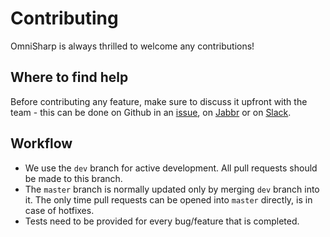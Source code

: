 # Contributing

OmniSharp is always thrilled to welcome any contributions!

## Where to find help

Before contributing any feature, make sure to discuss it upfront with the team - this can be done on Github in an [issue](https://github.com/OmniSharp/omnisharp-roslyn/issues), on [Jabbr](https://jabbr.net/#/rooms/omnisharp) or on [Slack](https://goo.gl/Ovnqr1).  

## Workflow

* We use the `dev` branch for active development. All pull requests should be made to this branch.
* The `master` branch is normally updated only by merging `dev` branch into it. The only time pull requests can be opened into `master` directly, is in case of hotfixes.
* Tests need to be provided for every bug/feature that is completed.
